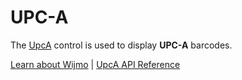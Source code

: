 UPC-A
=======

The [UpcA](https://www.grapecity.com/wijmo/api/classes/wijmo_barcode_common.upca.html) control is used to display **UPC-A** barcodes.

[Learn about Wijmo](https://www.grapecity.com/wijmo) | [UpcA API Reference](https://www.grapecity.com/wijmo/api/classes/wijmo_barcode_common.upca.html)